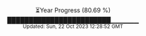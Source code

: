 <p align="center">
⏳Year Progress (80.69 %) <br>
████████████████████████▁▁▁▁▁▁ <br>
<sub>Updated: Sun, 22 Oct 2023 12:28:52 GMT</sub>
</p>

